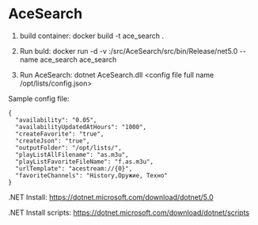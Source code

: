 # AceSearch

1. build container:  docker build -t ace_search .

2. Run buld: docker run -d -v <output build path>:/src/AceSearch/src/bin/Release/net5.0 --name ace_search ace_search

3. Run AceSearch: dotnet AceSearch.dll <config file full name /opt/lists/config.json>


Sample config file:
```
{
  "availability": "0.05",
  "availabilityUpdatedAtHours": "1000",
  "createFavorite": "true",
  "createJson": "true",
  "outputFolder": "/opt/lists/",
  "playListAllFilename": "as.m3u",
  "playListFavoriteFileName": "f.as.m3u",
  "urlTemplate": "acestream://{0}",
  "favoriteChannels": "History,Оружие, Техно"
}
```

.NET Install: https://dotnet.microsoft.com/download/dotnet/5.0

.NET Install scripts: https://dotnet.microsoft.com/download/dotnet/scripts
